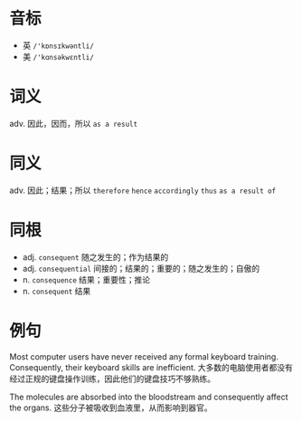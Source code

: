 # 音标

- 英 `/'kɒnsɪkwəntli/`
- 美 `/'kɑnsəkwɛntli/`

# 词义

adv. 因此，因而，所以
`as a result`

# 同义

adv. 因此；结果；所以
`therefore` `hence` `accordingly` `thus` `as a result of`

# 同根

- adj. `consequent` 随之发生的；作为结果的
- adj. `consequential` 间接的；结果的；重要的；随之发生的；自傲的
- n. `consequence` 结果；重要性；推论
- n. `consequent` 结果

# 例句

Most computer users have never received any formal keyboard training. Consequently, their keyboard skills are inefficient.
大多数的电脑使用者都没有经过正规的键盘操作训练，因此他们的键盘技巧不够熟练。

The molecules are absorbed into the bloodstream and consequently affect the organs.
这些分子被吸收到血液里，从而影响到器官。


